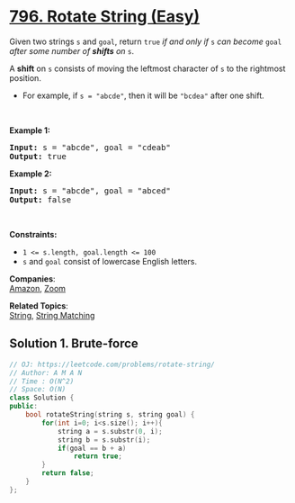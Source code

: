 # [796. Rotate String (Easy)](https://leetcode.com/problems/rotate-string/)

<p>Given two strings <code>s</code> and <code>goal</code>, return <code>true</code> <em>if and only if</em> <code>s</code> <em>can become</em> <code>goal</code> <em>after some number of <strong>shifts</strong> on</em> <code>s</code>.</p>

<p>A <strong>shift</strong> on <code>s</code> consists of moving the leftmost character of <code>s</code> to the rightmost position.</p>

<ul>
	<li>For example, if <code>s = "abcde"</code>, then it will be <code>"bcdea"</code> after one shift.</li>
</ul>

<p>&nbsp;</p>
<p><strong>Example 1:</strong></p>
<pre><strong>Input:</strong> s = "abcde", goal = "cdeab"
<strong>Output:</strong> true
</pre><p><strong>Example 2:</strong></p>
<pre><strong>Input:</strong> s = "abcde", goal = "abced"
<strong>Output:</strong> false
</pre>
<p>&nbsp;</p>
<p><strong>Constraints:</strong></p>

<ul>
	<li><code>1 &lt;= s.length, goal.length &lt;= 100</code></li>
	<li><code>s</code> and <code>goal</code> consist of lowercase English letters.</li>
</ul>


**Companies**:  
[Amazon](https://leetcode.com/company/amazon), [Zoom](https://leetcode.com/company/zoom)

**Related Topics**:  
[String](https://leetcode.com/tag/string/), [String Matching](https://leetcode.com/tag/string-matching/)

## Solution 1. Brute-force

```cpp
// OJ: https://leetcode.com/problems/rotate-string/
// Author: A M A N
// Time : O(N^2)
// Space: O(N)
class Solution {
public:
    bool rotateString(string s, string goal) {
        for(int i=0; i<s.size(); i++){
            string a = s.substr(0, i);
            string b = s.substr(i);
            if(goal == b + a)
                return true;
        }
        return false;
    }
};
```